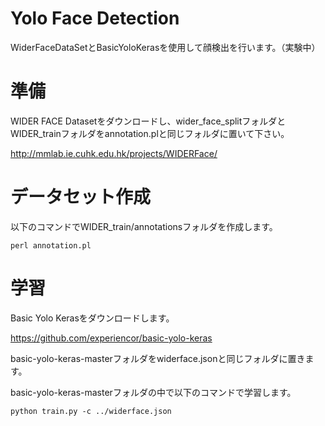 # Yolo Face Detection

WiderFaceDataSetとBasicYoloKerasを使用して顔検出を行います。（実験中）

# 準備

WIDER FACE Datasetをダウンロードし、wider_face_splitフォルダとWIDER_trainフォルダをannotation.plと同じフォルダに置いて下さい。

http://mmlab.ie.cuhk.edu.hk/projects/WIDERFace/
# データセット作成

以下のコマンドでWIDER_train/annotationsフォルダを作成します。

`perl annotation.pl`

# 学習

Basic Yolo Kerasをダウンロードします。

https://github.com/experiencor/basic-yolo-keras

basic-yolo-keras-masterフォルダをwiderface.jsonと同じフォルダに置きます。

basic-yolo-keras-masterフォルダの中で以下のコマンドで学習します。

`python train.py -c ../widerface.json`
